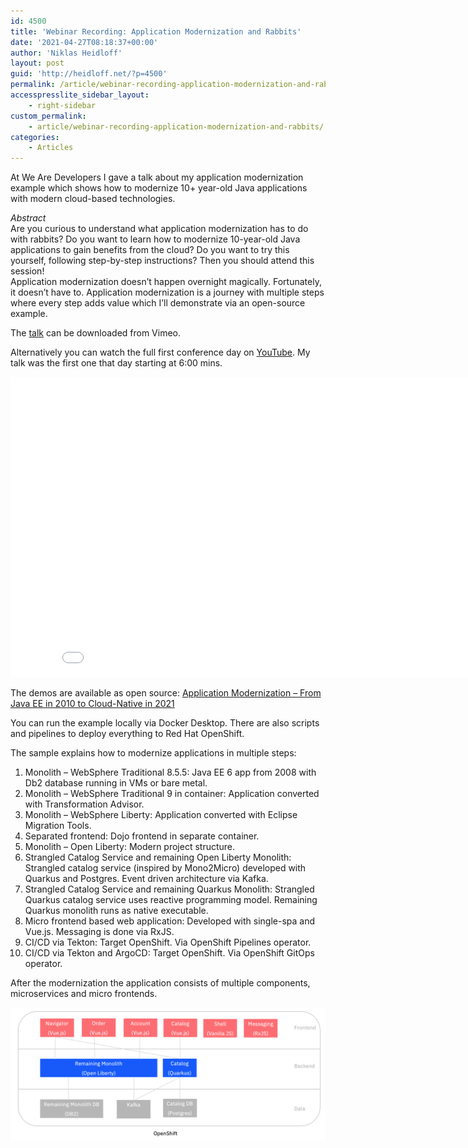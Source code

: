 ```yaml
---
id: 4500
title: 'Webinar Recording: Application Modernization and Rabbits'
date: '2021-04-27T08:18:37+00:00'
author: 'Niklas Heidloff'
layout: post
guid: 'http://heidloff.net/?p=4500'
permalink: /article/webinar-recording-application-modernization-and-rabbits/
accesspresslite_sidebar_layout:
    - right-sidebar
custom_permalink:
    - article/webinar-recording-application-modernization-and-rabbits/
categories:
    - Articles
---
```


At We Are Developers I gave a talk about my application modernization example which shows how to modernize 10+ year-old Java applications with modern cloud-based technologies.

*Abstract*  
Are you curious to understand what application modernization has to do with rabbits? Do you want to learn how to modernize 10-year-old Java applications to gain benefits from the cloud? Do you want to try this yourself, following step-by-step instructions? Then you should attend this session!  
Application modernization doesn’t happen overnight magically. Fortunately, it doesn’t have to. Application modernization is a journey with multiple steps where every step adds value which I’ll demonstrate via an open-source example.

The [talk](https://vimeo.com/wearedevelopers/download/528262363/171975e79d) can be downloaded from Vimeo.

Alternatively you can watch the full first conference day on [YouTube](https://youtu.be/kgl1ZfpXYzE?t=368). My talk was the first one that day starting at 6:00 mins.

<iframe allowfullscreen="" frameborder="0" height="480" src="//www.youtube.com/embed/kgl1ZfpXYzE" width="853"></iframe>

The demos are available as open source: [Application Modernization – From Java EE in 2010 to Cloud-Native in 2021](https://github.com/IBM/application-modernization-javaee-quarkus)

You can run the example locally via Docker Desktop. There are also scripts and pipelines to deploy everything to Red Hat OpenShift.

The sample explains how to modernize applications in multiple steps:

1. Monolith – WebSphere Traditional 8.5.5: Java EE 6 app from 2008 with Db2 database running in VMs or bare metal.
2. Monolith – WebSphere Traditional 9 in container: Application converted with Transformation Advisor.
3. Monolith – WebSphere Liberty: Application converted with Eclipse Migration Tools.
4. Separated frontend: Dojo frontend in separate container.
5. Monolith – Open Liberty: Modern project structure.
6. Strangled Catalog Service and remaining Open Liberty Monolith: Strangled catalog service (inspired by Mono2Micro) developed with Quarkus and Postgres. Event driven architecture via Kafka.
7. Strangled Catalog Service and remaining Quarkus Monolith: Strangled Quarkus catalog service uses reactive programming model. Remaining Quarkus monolith runs as native executable.
8. Micro frontend based web application: Developed with single-spa and Vue.js. Messaging is done via RxJS.
9. CI/CD via Tekton: Target OpenShift. Via OpenShift Pipelines operator.
10. CI/CD via Tekton and ArgoCD: Target OpenShift. Via OpenShift GitOps operator.

After the modernization the application consists of multiple components, microservices and micro frontends.

![image](/assets/img/2021/04/architecture-app-mod.png)